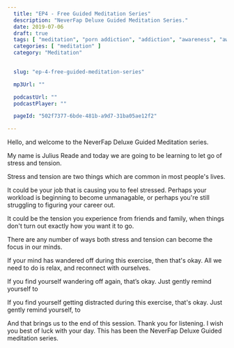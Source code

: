 ```yaml
---
  title: "EP4 - Free Guided Meditation Series"
  description: "NeverFap Deluxe Guided Meditation Series."
  date: 2019-07-06
  draft: true
  tags: [ "meditation", "porn addiction", "addiction", "awareness", "awareness exercises", "perspective", "nofap", "neverfap", "neverfap deluxe" ]
  categories: [ "meditation" ]
  category: "Meditation"

  
  slug: "ep-4-free-guided-meditation-series"

  mp3Url: ""

  podcastUrl: ""
  podcastPlayer: ""

  pageId: "502f7377-6bde-481b-a9d7-31ba05ae12f2"

---
```



<!-- relaxed -->

Hello, and welcome to the NeverFap Deluxe Guided Meditation series.

My name is Julius Reade and today we are going to be learning to let go of stress and tension.

Stress and tension are two things which are common in most people's lives. 

It could be your job that is causing you to feel stressed. Perhaps your workload is beginning to become unmanagable, or perhaps you're still struggling to figuring your career out. 

It could be the tension you experience from friends and family, when things don't turn out exactly how you want it to go.

There are any number of ways both stress and tension can become the focus in our minds.






If your mind has wandered off during this exercise, then that's okay. All we need to do is relax, and reconnect with ourselves.


If you find yourself wandering off again, that’s okay. Just gently remind yourself to 


If you find yourself getting distracted during this exercise, that's okay. Just gently remind yourself, to 


And that brings us to the end of this session. Thank you for listening. I wish you best of luck with your day. This has been the NeverFap Deluxe Guided meditation series.



<!-- 
Hello, and welcome to the NeverFap Deluxe Meditation series.

My name is Julius Reade and today I will be guiding you through the wonderful world of awareness.

Today's guided meditation is going to be a little bit different from others.

Instead of focusing on a particular technique, instead we're going to take a bit more of a philosophical approach.

Sometimes it can help to have a topic or theme to think about while we meditate.

And today, I want to talk about this concept of beauty.

Precisely, for the next ten minutes or so, I want you to focus on what beauty means to you.

For example, what does it mean to feel beautiful? Is it the same feeling as being happy?

Or, maybe you don't view beauty as a feeling. Maybe you view beauty as something more visual. Something detached from feeling.

Well, in today's session, I want you to try and feel beautiful, and to feel empowered by that feeling of beauty.

Maybe it's something you've never experienced before. That feelings of beauty.

And really, it comes down to our emotions and feelings and how we perceive them.

For example, there's this misconception that feelings are something that happen to us.

Like, when it's raining outside and we feel sad.

What we discount is the fact that we produced that emotion or feeling.

What happens is that we seem to skip ahead to the feeling or emotions, without realising that someone had to have created that emotion.

That someone, obviously being yourself.

Which is to say that you can create emotions and feelings at will, and that feeling of being beautiful is really no different.

You can simply feel beautiful, just by thinking about the feeling and what it means to you.

So that's what I want you to do, is to feel beautiful. To embrace that feeling and really try and understand what this feeling is.



Like all feelings, it really does just come down to practice.

The more you practice feeling anything, the better you will become at experiencing it and producing that feeling.
 -->
